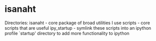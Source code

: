 # isanaht

Directories:
isanaht - core package of broad utilities I use
scripts - core scripts that are useful
ipy_startup - symlink these scripts into an ipython profile `startup' directory to add more functionality to ipython
